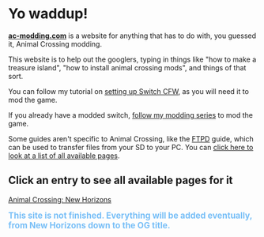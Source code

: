 # Yo waddup!
[**ac-modding.com**](https://ac-modding.com/) is a website for anything that has to do with, you guessed it, Animal Crossing modding. 

This website is to help out the googlers, typing in things like "how to make a treasure island", "how to install animal crossing mods", and things of that sort. 

You can follow my tutorial on [setting up Switch CFW](switch-guide), as you will need it to mod the game. 

If you already have a modded switch, [follow my modding series](ACNH/mods) to mod the game.

Some guides aren't specific to Animal Crossing, like the [FTPD](FTPD) guide, which can be used to transfer files from your SD to your PC. You can [click here to look at a list of all available pages](219).

## Click an entry to see all available pages for it
[Animal Crossing: New Horizons](/ACNH)

<big><span style="color:#78bff7">**This site is not finished. Everything will be added eventually, from New Horizons down to the OG title.**</span></big>
